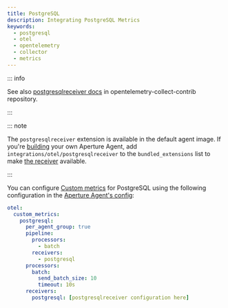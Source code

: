 ```yaml
---
title: PostgreSQL
description: Integrating PostgreSQL Metrics
keywords:
  - postgresql
  - otel
  - opentelemetry
  - collector
  - metrics
---
```


::: info

See also [postgresqlreceiver docs][receiver] in opentelemetry-collect-contrib
repository.

:::

::: note

The `postgresqlreceiver` extension is available in the default agent image. If
you're [building][build] your own Aperture Agent, add
`integrations/otel/postgresqlreceiver` to the `bundled_extensions` list to make
[the receiver][receiver] available.

:::

You can configure [Custom metrics][custom-metrics] for PostgreSQL using the
following configuration in the [Aperture Agent's config][agent-config]:

```yaml
otel:
  custom_metrics:
    postgresql:
      per_agent_group: true
      pipeline:
        processors:
          - batch
        receivers:
          - postgresql
      processors:
        batch:
          send_batch_size: 10
          timeout: 10s
      receivers:
        postgresql: [postgresqlreceiver configuration here]
```

[build]: /reference/aperturectl/build/agent/agent.md
[receiver]:
  https://github.com/open-telemetry/opentelemetry-collector-contrib/tree/main/receiver/postgresqlreceiver
[custom-metrics]: /reference/configuration/agent.md#custom-metrics-config
[agent-config]: /reference/configuration/agent.md#agent-o-t-e-l-config
